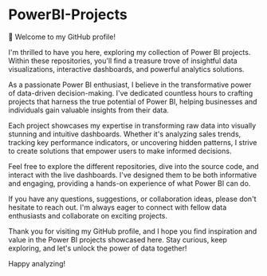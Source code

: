 # PowerBI-Projects

👋 Welcome to my GitHub profile!

I'm thrilled to have you here, exploring my collection of Power BI projects. Within these repositories, you'll find a treasure trove of insightful data visualizations, interactive dashboards, and powerful analytics solutions.

As a passionate Power BI enthusiast, I believe in the transformative power of data-driven decision-making. I've dedicated countless hours to crafting projects that harness the true potential of Power BI, helping businesses and individuals gain valuable insights from their data.

Each project showcases my expertise in transforming raw data into visually stunning and intuitive dashboards. Whether it's analyzing sales trends, tracking key performance indicators, or uncovering hidden patterns, I strive to create solutions that empower users to make informed decisions.

Feel free to explore the different repositories, dive into the source code, and interact with the live dashboards. I've designed them to be both informative and engaging, providing a hands-on experience of what Power BI can do.

If you have any questions, suggestions, or collaboration ideas, please don't hesitate to reach out. I'm always eager to connect with fellow data enthusiasts and collaborate on exciting projects.

Thank you for visiting my GitHub profile, and I hope you find inspiration and value in the Power BI projects showcased here. Stay curious, keep exploring, and let's unlock the power of data together!

Happy analyzing!
